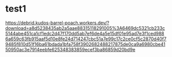 # test1


https://debrid.kudos-barrel-poach.workers.dev/?download=a8d5238435ab2a5aae88315118291005%3A6469dc5321cb233c5144abe451ca1cf1edc2d47f170dd5ab7ef6de4a5e15df01e95ad7e3f1ced9886a659c63fb915aaf5d10e8fe24d714247cbc51a7e99c17c2ce0cf5c2870d40f79485f810d51f16ba61bdada1bfa758f3902682488217875de0ca9a6980cbe4150950ac3e7914eebfe625348383859ecef3ba86859d20bd9e
